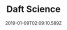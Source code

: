 ---
title: Daft Science
artist: Coins
date: 2019-01-09T02:09:10.589Z
cover: /upload/a2061651603_16.jpg
styles:
  - Electro
  - Hip Pop
  - Mashup
links:
  spotify: ""
  youtube: https://music.youtube.com/playlist?list=PL9l5B2WV92LR6PuXDxkKD8-NBj78huvyw
  applemusic: ""
  soundcloud: https://soundcloud.com/coins-3/sets/coins-daft-science
  bandcamp: https://coinsmakeyoudance.bandcamp.com/album/daft-science
  googleplay: ""
  deezer: ""
---